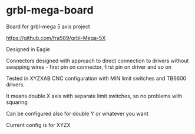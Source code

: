 # grbl-mega-board
Board for grbl-mega 5 axis project

https://github.com/fra589/grbl-Mega-5X

Designed in Eagle

Connectors designed with approach to direct connection to drivers without swapping wires - first pin on connector, first pin on driver and so on

Tested in XYZXAB CNC configuration with MIN limit switches and TB6600 drivers. 

It means double X axis with separate limit switches, so no problems with squaring

Can be configured also for double Y or whatever you want

Current config is for XYZX


